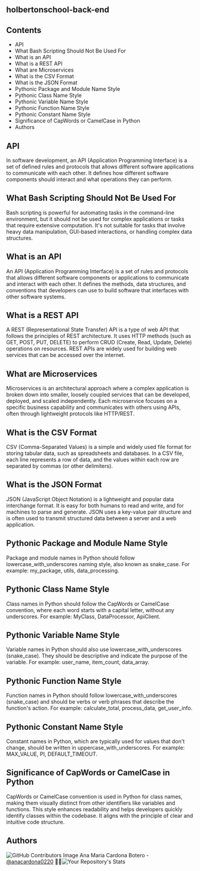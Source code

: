 
## holbertonschool-back-end

## Contents

* API
* What Bash Scripting Should Not Be Used For
* What is an API
* What is a REST API
* What are Microservices
* What is the CSV Format
* What is the JSON Format
* Pythonic Package and Module Name Style
* Pythonic Class Name Style
* Pythonic Variable Name Style
* Pythonic Function Name Style
* Pythonic Constant Name Style
* Significance of CapWords or CamelCase in Python
* Authors

## API
In software development, an API (Application Programming Interface) is a set of defined rules and protocols that allows different software applications to communicate with each other. It defines how different software components should interact and what operations they can perform.

## What Bash Scripting Should Not Be Used For
Bash scripting is powerful for automating tasks in the command-line environment, but it should not be used for complex applications or tasks that require extensive computation. It's not suitable for tasks that involve heavy data manipulation, GUI-based interactions, or handling complex data structures.

## What is an API
An API (Application Programming Interface) is a set of rules and protocols that allows different software components or applications to communicate and interact with each other. It defines the methods, data structures, and conventions that developers can use to build software that interfaces with other software systems.

## What is a REST API
A REST (Representational State Transfer) API is a type of web API that follows the principles of REST architecture. It uses HTTP methods (such as GET, POST, PUT, DELETE) to perform CRUD (Create, Read, Update, Delete) operations on resources. REST APIs are widely used for building web services that can be accessed over the internet.

## What are Microservices
Microservices is an architectural approach where a complex application is broken down into smaller, loosely coupled services that can be developed, deployed, and scaled independently. Each microservice focuses on a specific business capability and communicates with others using APIs, often through lightweight protocols like HTTP/REST.

## What is the CSV Format
CSV (Comma-Separated Values) is a simple and widely used file format for storing tabular data, such as spreadsheets and databases. In a CSV file, each line represents a row of data, and the values within each row are separated by commas (or other delimiters).

## What is the JSON Format
JSON (JavaScript Object Notation) is a lightweight and popular data interchange format. It is easy for both humans to read and write, and for machines to parse and generate. JSON uses a key-value pair structure and is often used to transmit structured data between a server and a web application.

## Pythonic Package and Module Name Style
Package and module names in Python should follow lowercase_with_underscores naming style, also known as snake_case. For example: my_package, utils, data_processing.

## Pythonic Class Name Style
Class names in Python should follow the CapWords or CamelCase convention, where each word starts with a capital letter, without any underscores. For example: MyClass, DataProcessor, ApiClient.

## Pythonic Variable Name Style
Variable names in Python should also use lowercase_with_underscores (snake_case). They should be descriptive and indicate the purpose of the variable. For example: user_name, item_count, data_array.

## Pythonic Function Name Style
Function names in Python should follow lowercase_with_underscores (snake_case) and should be verbs or verb phrases that describe the function's action. For example: calculate_total, process_data, get_user_info.

## Pythonic Constant Name Style
Constant names in Python, which are typically used for values that don't change, should be written in uppercase_with_underscores. For example: MAX_VALUE, PI, DEFAULT_TIMEOUT.

## Significance of CapWords or CamelCase in Python
CapWords or CamelCase convention is used in Python for class names, making them visually distinct from other identifiers like variables and functions. This style enhances readability and helps developers quickly identify classes within the codebase. It aligns with the principle of clear and intuitive code structure.

## Authors
![GitHub Contributors Image](https://contrib.rocks/image?repo=anacardona0220/holbertonschool-higher_level_programming) Ana Maria Cardona Botero - <a href="https://github.com/anacardona0220" target="_blank"> @anacardona0220</a> :genie_woman:![Your Repository's Stats](https://github-readme-stats.vercel.app/api?username=anacardona0220&show_icons=true)

